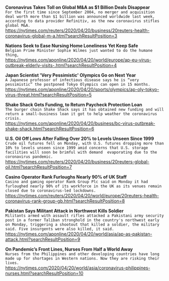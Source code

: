 **Coronavirus Takes Toll on Global M&A as $1 Billion Deals Disappear**\
`For the first time since September 2004, no merger and acquisition deal worth more than $1 billion was announced worldwide last week, according to data provider Refinitiv, as the new coronavirus stifles global M&A.`\
https://nytimes.com/reuters/2020/04/20/business/20reuters-health-coronavirus-global-m-a.html?searchResultPosition=3

**Nations Seek to Ease Nursing Home Loneliness Yet Keep Safe**\
`Belgian Prime Minister Sophie Wilmes just wanted to do the humane thing,`\
https://nytimes.com/aponline/2020/04/20/world/europe/ap-eu-virus-outbreak-elderly-visits-.html?searchResultPosition=4

**Japan Scientist 'Very Pessimistic' Olympics Go on Next Year**\
`A Japanese professor of infectious disease says he is “very pessimistic” the postponed Tokyo Olympics can open in 15 months.`\
https://nytimes.com/aponline/2020/04/20/sports/olympics/ap-oly-tokyo-virus-threat.html?searchResultPosition=5

**Shake Shack Gets Funding, to Return Paycheck Protection Loan**\
`The burger chain Shake Shack says it has obtained new funding and will return a small-business loan it got to help weather the coronavirus crisis. `\
https://nytimes.com/aponline/2020/04/20/business/bc-virus-outbreak-shake-shack.html?searchResultPosition=6

**U.S. Oil Off Lows After Falling Over 20% to Levels Unseen Since 1999**\
`Crude oil futures fell on Monday, with U.S. futures dropping more than 10% to levels unseen since 1999 amid concerns that U.S. storage facilities will soon be brimful with demand  evaporating due to the coronavirus pandemic.`\
https://nytimes.com/reuters/2020/04/20/business/20reuters-global-oil.html?searchResultPosition=7

**Casino Operator Rank Furloughs Nearly 90% of UK Staff**\
`Casino and gaming operator Rank Group Plc said on Monday it had furloughed nearly 90% of its workforce in the UK as its venues remain closed due to coronavirus-led lockdowns.`\
https://nytimes.com/reuters/2020/04/20/world/europe/20reuters-health-coronavirus-rank-group-gb.html?searchResultPosition=8

**Pakistan Says Militant Attack in Northwest Kills Soldier**\
`Militants armed with assault rifles attacked a Pakistani army security post in a former Taliban stronghold in the country's northwest early on Monday, triggering a shootout that killed a soldier, the military said. Five insurgents were also killed, it said.`\
https://nytimes.com/aponline/2020/04/20/world/asia/ap-as-pakistan-attack.html?searchResultPosition=9

**On Pandemic’s Front Lines, Nurses From Half a World Away**\
`Nurses from the Philippines and other developing countries have long made up for shortages in Western nations. Now they are risking their lives.`\
https://nytimes.com/2020/04/20/world/asia/coronavirus-philippines-nurses.html?searchResultPosition=10

